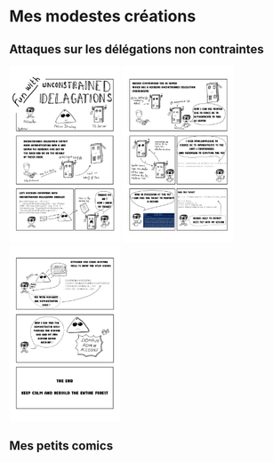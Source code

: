 # Mes modestes créations

## Attaques sur les délégations non contraintes

<img src="img/planche1.jpg" width="200">
<img src="img/planche2.jpg" width="200">
<img src="img/planche3.jpg" width="200">

## Mes petits comics


